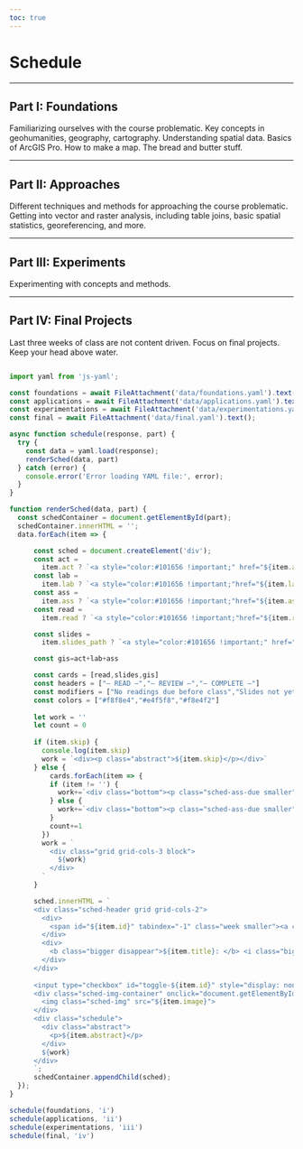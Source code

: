 ```yaml
---
toc: true
---
```


# Schedule

---

<body>

## Part I: Foundations

Familiarizing ourselves with the course problematic. Key concepts in geohumanities, geography, cartography. Understanding spatial data. Basics of ArcGIS Pro. How to make a map. The bread and butter stuff. 

  <div id="i"></div>

---

## Part II: Approaches

Different techniques and methods for approaching the course problematic. Getting into vector and raster analysis, including table joins, basic spatial statistics, georeferencing, and more.

  <div id="ii"></div>

---

## Part III: Experiments

Experimenting with concepts and methods. 

  <div id="iii"></div>

---

## Part IV: Final Projects

Last three weeks of class are not content driven. Focus on final projects. Keep your head above water. 

  <div id="iv"></div>

```js

import yaml from 'js-yaml';

const foundations = await FileAttachment('data/foundations.yaml').text();
const applications = await FileAttachment('data/applications.yaml').text();
const experimentations = await FileAttachment('data/experimentations.yaml').text();
const final = await FileAttachment('data/final.yaml').text();

async function schedule(response, part) {
  try {
    const data = yaml.load(response);
    renderSched(data, part)
  } catch (error) {
    console.error('Error loading YAML file:', error);
  }
}

function renderSched(data, part) {
  const schedContainer = document.getElementById(part);
  schedContainer.innerHTML = '';
  data.forEach(item => {

      const sched = document.createElement('div');
      const act =
        item.act ? `<a style="color:#101656 !important;" href="${item.act_path}"><p>${item.act}</p></a>` : '';
      const lab =
        item.lab ? `<a style="color:#101656 !important;"href="${item.lab_path}"><p>${item.lab}</p></a>` : '';
      const ass =
        item.ass ? `<a style="color:#101656 !important;"href="${item.ass_path}"><p>${item.ass}</p></a>` : '';
      const read =
        item.read ? `<a style="color:#101656 !important;"href="${item.read_path}"><p>${item.read}</p></a>` : '';

      const slides =
        item.slides_path ? `<a style="color:#101656 !important;" href="${item.slides_path}"><p>View this week's slides</p></a>` : '';

      const gis=act+lab+ass

      const cards = [read,slides,gis]
      const headers = ["— READ —","— REVIEW —","— COMPLETE —"]
      const modifiers = ["No readings due before class","Slides not yet posted","No labs due before class"]
      const colors = ["#f8f8e4","#e4f5f8","#f8e4f2"]
    
      let work = ''
      let count = 0
      
      if (item.skip) {
        console.log(item.skip)
        work = `<div><p class="abstract">${item.skip}</p></div>`
      } else {
          cards.forEach(item => {
          if (item != '') {
            work+=`<div class="bottom"><p class="sched-ass-due smaller">${headers[count]}</p><div class="work-avail smaller" style="background-color:${colors[count]}">${item}</div></div>`
          } else {
            work+=`<div class="bottom"><p class="sched-ass-due smaller">${headers[count]}</p><div class="work-unavail smaller gray" style="background-color:${colors[count]};">${modifiers[count]}</div></div>`
          }
          count+=1
        })
        work = `
          <div class="grid grid-cols-3 block">
            ${work}
          </div>
        `
      }

      sched.innerHTML = `
      <div class="sched-header grid grid-cols-2">
        <div>
          <span id="${item.id}" tabindex="-1" class="week smaller"><a class="observablehq-header-anchor" href="#${item.id}">${item.week}</a> • ${item.date}</span>
        </div>
        <div>
          <b class="bigger disappear">${item.title}: </b> <i class="bigger disappear">${item.subtitle}</i>
        </div>
      </div>
      
      <input type="checkbox" id="toggle-${item.id}" style="display: none;">
      <div class="sched-img-container" onclick="document.getElementById('toggle-${item.id}').click();">
        <img class="sched-img" src="${item.image}">
      </div>
      <div class="schedule">
        <div class="abstract">
          <p>${item.abstract}</p>
        </div>
        ${work}
      </div>
      `;
      schedContainer.appendChild(sched);
  });
}

schedule(foundations, 'i')
schedule(applications, 'ii')
schedule(experimentations, 'iii')
schedule(final, 'iv')
```

</body>